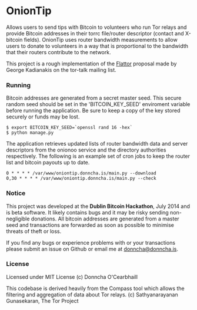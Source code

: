 OnionTip
=========

Allows users to send tips with Bitcoin to volunteers who run Tor relays and provide Bitcoin addresses in their torrc file/router descriptor (contact and X-bitcoin fields). OnionTip uses router bandwidth measurements to allow users to donate to volunteers in a way that is proportional to the bandwidth that their routers contribute to the network.

This project is a rough implementation of the [Flattor](https://lists.torproject.org/pipermail/tor-talk/2013-August/029419.html) proposal made by George Kadianakis on the tor-talk mailing list. 

### Running

Bitcoin addresses are generated from a secret master seed. This secure random seed should be set in the 'BITCOIN_KEY_SEED' enviroment variable before running the application. Be sure to keep a copy of the key stored securely or funds may be lost.

    $ export BITCOIN_KEY_SEED=`openssl rand 16 -hex`
    $ python manage.py

The application retrieves updated lists of router bandwidth data and server descriptors from the onionoo service and the directory authorities respectively. The following is an example set of cron jobs to keep the router list and bitcoin payouts up to date.

    0 * * * * /var/www/oniontip.donncha.is/main.py --download
    0,30 * * * * /var/www/oniontip.donncha.is/main.py --check

### Notice
This project was developed at the **Dublin Bitcoin Hackathon**, July 2014 and is beta software. It likely contains bugs and it may be risky sending non-negligible donations. All bitcoin addresses are generated from a master seed and transactions are forwarded as soon as possible to minimise threats of theft or loss.

If you find any bugs or experience problems with or your transactions please submit an issue on Github or email me at donncha@donncha.is.

### License
Licensed under MIT License
(c) Donncha O'Cearbhaill

This codebase is derived heavily from the Compass tool which allows the filtering and aggregation of data about Tor relays.
(c) Sathyanarayanan Gunasekaran, The Tor Project

